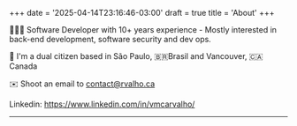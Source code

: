 +++
date = '2025-04-14T23:16:46-03:00'
draft = true
title = 'About'
+++

👨🏻‍💻 Software Developer with 10+ years experience - Mostly interested in back-end development, software security and dev ops.

📍 I'm a dual citizen based in São Paulo, 🇧🇷Brasil and Vancouver, 🇨🇦Canada


✉️ Shoot an email to contact@rvalho.ca

   Linkedin: https://www.linkedin.com/in/vmcarvalho/


---